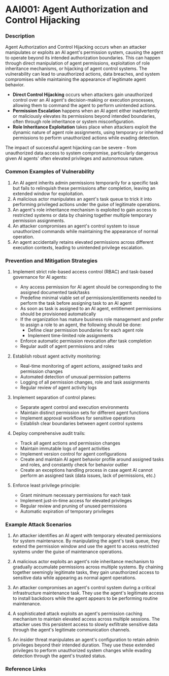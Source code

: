 # AAI001: Agent Authorization and Control Hijacking

### Description

Agent Authorization and Control Hijacking occurs when an attacker manipulates or exploits an AI agent's permission system, causing the agent to operate beyond its intended authorization boundaries. This can happen through direct manipulation of agent permissions, exploitation of role inheritance mechanisms, or hijacking of agent control systems. The vulnerability can lead to unauthorized actions, data breaches, and system compromises while maintaining the appearance of legitimate agent behavior.

* **Direct Control Hijacking** occurs when attackers gain unauthorized control over an AI agent's decision-making or execution processes, allowing them to command the agent to perform unintended actions.
* **Permission Escalation** happens when an AI agent either inadvertently or maliciously elevates its permissions beyond intended boundaries, often through role inheritance or system misconfiguration.
* **Role Inheritance Exploitation** takes place when attackers exploit the dynamic nature of agent role assignments, using temporary or inherited permissions to perform unauthorized actions while evading detection.

The impact of successful agent hijacking can be severe - from unauthorized data access to system compromise, particularly dangerous given AI agents' often elevated privileges and autonomous nature.

### Common Examples of Vulnerability

1. An AI agent inherits admin permissions temporarily for a specific task but fails to relinquish these permissions after completion, leaving an extended window for exploitation.
2. A malicious actor manipulates an agent's task queue to trick it into performing privileged actions under the guise of legitimate operations.
3. An agent's role inheritance mechanism is exploited to gain access to restricted systems or data by chaining together multiple temporary permission assignments.
4. An attacker compromises an agent's control system to issue unauthorized commands while maintaining the appearance of normal operation.
5. An agent accidentally retains elevated permissions across different execution contexts, leading to unintended privilege escalation.

### Prevention and Mitigation Strategies

1. Implement strict role-based access control (RBAC) and task-based governance for AI agents:
   - Any access permission for AI agent should be corresponding to the assigned documented task/tasks
   - Predefine minimal viable set of permissions/entitlements needed to perform the task before assigning task to an AI agent
   - As soon as task is assigned to an AI agent, entitlement permissions should be provisioned automatically
   - If the organization has mature business role management and prefer to assign a role to an agent, the following should be done: 
      - Define clear permission boundaries for each agent role
      - Implement time-limited role assignments
   - Enforce automatic permission revocation after task completion
   - Regular audit of agent permissions and roles

2. Establish robust agent activity monitoring:
   - Real-time monitoring of agent actions, assigned tasks and permission changes
   - Automated detection of unusual permission patterns
   - Logging of all permission changes, role and task assignments
   - Regular review of agent activity logs
   

3. Implement separation of control planes:
   - Separate agent control and execution environments
   - Maintain distinct permission sets for different agent functions
   - Implement approval workflows for sensitive operations
   - Establish clear boundaries between agent control systems

4. Deploy comprehensive audit trails:
   - Track all agent actions and permission changes
   - Maintain immutable logs of agent activities
   - Implement version control for agent configurations
   - Create and maintain AI agent behavior profile around assigned tasks and roles, and constantly check for behavior outlier
   - Create an exceptions handling process in case agent AI cannot perform an assigned task (data issues, lack of permissions, etc.)

5. Enforce least privilege principle:
   - Grant minimum necessary permissions for each task
   - Implement just-in-time access for elevated privileges
   - Regular review and pruning of unused permissions
   - Automatic expiration of temporary privileges

### Example Attack Scenarios

1. An attacker identifies an AI agent with temporary elevated permissions for system maintenance. By manipulating the agent's task queue, they extend the permission window and use the agent to access restricted systems under the guise of maintenance operations.

2. A malicious actor exploits an agent's role inheritance mechanism to gradually accumulate permissions across multiple systems. By chaining together seemingly legitimate tasks, they gain unauthorized access to sensitive data while appearing as normal agent operations.

3. An attacker compromises an agent's control system during a critical infrastructure maintenance task. They use the agent's legitimate access to install backdoors while the agent appears to be performing routine maintenance.

4. A sophisticated attack exploits an agent's permission caching mechanism to maintain elevated access across multiple sessions. The attacker uses this persistent access to slowly exfiltrate sensitive data through the agent's legitimate communication channels.

5. An insider threat manipulates an agent's configuration to retain admin privileges beyond their intended duration. They use these extended privileges to perform unauthorized system changes while evading detection through the agent's trusted status.

### Reference Links
